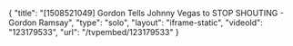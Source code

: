 {
    "title": "[1508521049] Gordon Tells Johnny Vegas to STOP SHOUTING - Gordon Ramsay",
    "type": "solo",
    "layout": "iframe-static",
    "videoId": "123179533",
    "url": "\/tvpembed\/123179533"
}